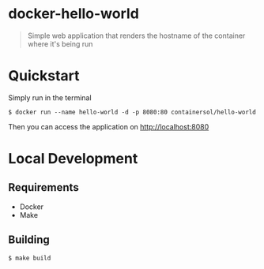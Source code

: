 # docker-hello-world

> Simple web application that renders the hostname of the container where it's being run

# Quickstart

Simply run in the terminal
```
$ docker run --name hello-world -d -p 8080:80 containersol/hello-world
```

Then you can access the application on [http://localhost:8080]()

# Local Development
## Requirements
  - Docker
  - Make

## Building

```
$ make build
```
